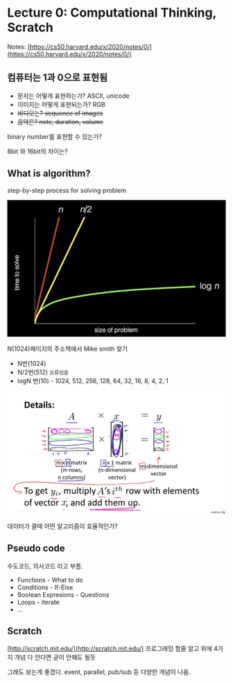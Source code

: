 # Lecture 0: Computational Thinking, Scratch

Notes: [https://cs50.harvard.edu/x/2020/notes/0/](https://cs50.harvard.edu/x/2020/notes/0/)

## 컴퓨터는 1과 0으로 표현됨

* 문자는 어떻게 표현하는가? ASCII, unicode
* 이미지는 어떻게 표현되는가? RGB
* ~~비디오는? sequence of images~~
* ~~음악은? note, duration, volume~~

binary number를 표현할 수 있는가?

8bit 와 16bit의 차이는?

## What is algorithm?

step-by-step process for solving problem

![](../../.gitbook/assets/image%20%282%29.png)

N\(1024\)페이지의 주소책에서 Mike smith 찾기 

* N번\(1024\)
* N/2번\(512\) `오류있음`
* logN 번\(10\) - 1024, 512, 256, 128, 64, 32, 16, 8, 4, 2, 1

![](../../.gitbook/assets/image%20%2827%29.png)

데이터가 클때 어떤 알고리즘이 효율적인가?

## Pseudo code

수도코드, 의사코드 라고 부름.

* Functions - What to do
* Conditions - If-Else
* Boolean Expresions - Questions
* Loops - iterate
* ...

## Scratch

[http://scratch.mit.edu/](http://scratch.mit.edu/) 프로그래밍 할줄 알고 위에 4가지 개념 다 안다면 굳이 안해도 될듯

그래도 보는게 좋겠다. event, parallel, pub/sub 등 다양한 개념이 나옴.

